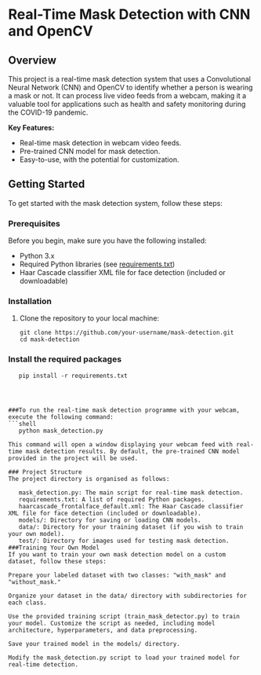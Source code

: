 
# Real-Time Mask Detection with CNN and OpenCV

## Overview

This project is a real-time mask detection system that uses a Convolutional Neural Network (CNN) and OpenCV to identify whether a person is wearing a mask or not. It can process live video feeds from a webcam, making it a valuable tool for applications such as health and safety monitoring during the COVID-19 pandemic.

**Key Features:**

- Real-time mask detection in webcam video feeds.
- Pre-trained CNN model for mask detection.
- Easy-to-use, with the potential for customization.

## Getting Started

To get started with the mask detection system, follow these steps:

### Prerequisites

Before you begin, make sure you have the following installed:

- Python 3.x
- Required Python libraries (see [requirements.txt](requirements.txt))
- Haar Cascade classifier XML file for face detection (included or downloadable)

### Installation

1. Clone the repository to your local machine:

   ```shell
   git clone https://github.com/your-username/mask-detection.git
   cd mask-detection

### Install the required packages
   ```shell
      pip install -r requirements.txt




###To run the real-time mask detection programme with your webcam, execute the following command:
   ```shell
      python mask_detection.py

This command will open a window displaying your webcam feed with real-time mask detection results. By default, the pre-trained CNN model provided in the project will be used.

### Project Structure
   The project directory is organised as follows:
   
      mask_detection.py: The main script for real-time mask detection.
      requirements.txt: A list of required Python packages.
      haarcascade_frontalface_default.xml: The Haar Cascade classifier XML file for face detection (included or downloadable).
      models/: Directory for saving or loading CNN models.
      data/: Directory for your training dataset (if you wish to train your own model).
      test/: Directory for images used for testing mask detection.
###Training Your Own Model
   If you want to train your own mask detection model on a custom dataset, follow these steps:
   
   Prepare your labeled dataset with two classes: "with_mask" and "without_mask."
   
   Organize your dataset in the data/ directory with subdirectories for each class.
   
   Use the provided training script (train_mask_detector.py) to train your model. Customize the script as needed, including model architecture, hyperparameters, and data preprocessing.
   
   Save your trained model in the models/ directory.
   
   Modify the mask_detection.py script to load your trained model for real-time detection.
   
   
      
